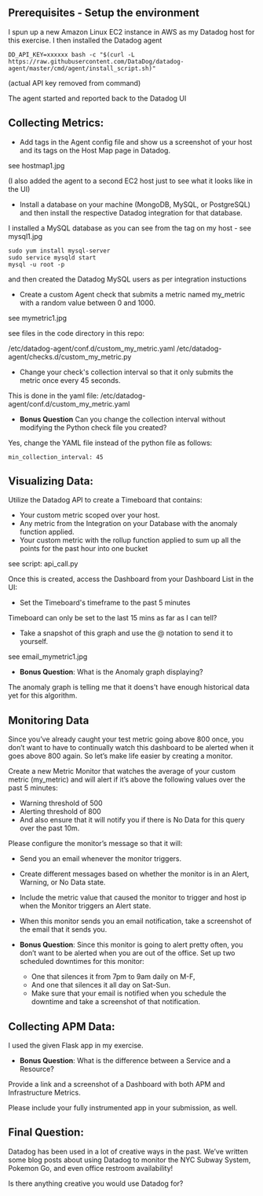 ## Prerequisites - Setup the environment

I spun up a new Amazon Linux EC2 instance in AWS as my Datadog host for this exercise.  I then installed the Datadog agent

``DD_API_KEY=xxxxxx bash -c "$(curl -L https://raw.githubusercontent.com/DataDog/datadog-agent/master/cmd/agent/install_script.sh)"
``

(actual API key removed from command) 

The agent started and reported back to the Datadog UI


## Collecting Metrics:

* Add tags in the Agent config file and show us a screenshot of your host and its tags on the Host Map page in Datadog.

see hostmap1.jpg

(I also added the agent to a second EC2 host just to see what it looks like in the UI)

* Install a database on your machine (MongoDB, MySQL, or PostgreSQL) and then install the respective Datadog integration for that database.

I installed a MySQL database as you can see from the tag on my host - see mysql1.jpg

```
sudo yum install mysql-server
sudo service mysqld start
mysql -u root -p
```

and then created the Datadog MySQL users as per integration instuctions

* Create a custom Agent check that submits a metric named my_metric with a random value between 0 and 1000.

see mymetric1.jpg

see files in the code directory in this repo:

/etc/datadog-agent/conf.d/custom_my_metric.yaml
/etc/datadog-agent/checks.d/custom_my_metric.py


* Change your check's collection interval so that it only submits the metric once every 45 seconds.

This is done in the yaml file: /etc/datadog-agent/conf.d/custom_my_metric.yaml

* **Bonus Question** Can you change the collection interval without modifying the Python check file you created?

Yes, change the YAML file instead of the python file as follows:

``min_collection_interval: 45
``

## Visualizing Data:

Utilize the Datadog API to create a Timeboard that contains:

* Your custom metric scoped over your host.
* Any metric from the Integration on your Database with the anomaly function applied.
* Your custom metric with the rollup function applied to sum up all the points for the past hour into one bucket

see script: api_call.py

Once this is created, access the Dashboard from your Dashboard List in the UI:

* Set the Timeboard's timeframe to the past 5 minutes

Timeboard can only be set to the last 15 mins as far as I can tell?

* Take a snapshot of this graph and use the @ notation to send it to yourself.

see email_mymetric1.jpg

* **Bonus Question**: What is the Anomaly graph displaying?

The anomaly graph is telling me that it doens't have enough historical data yet for this algorithm.

## Monitoring Data

Since you’ve already caught your test metric going above 800 once, you don’t want to have to continually watch this dashboard to be alerted when it goes above 800 again. So let’s make life easier by creating a monitor.

Create a new Metric Monitor that watches the average of your custom metric (my_metric) and will alert if it’s above the following values over the past 5 minutes:

* Warning threshold of 500
* Alerting threshold of 800
* And also ensure that it will notify you if there is No Data for this query over the past 10m.

Please configure the monitor’s message so that it will:

* Send you an email whenever the monitor triggers.
* Create different messages based on whether the monitor is in an Alert, Warning, or No Data state.
* Include the metric value that caused the monitor to trigger and host ip when the Monitor triggers an Alert state.
* When this monitor sends you an email notification, take a screenshot of the email that it sends you.

* **Bonus Question**: Since this monitor is going to alert pretty often, you don’t want to be alerted when you are out of the office. Set up two scheduled downtimes for this monitor:

  * One that silences it from 7pm to 9am daily on M-F,
  * And one that silences it all day on Sat-Sun.
  * Make sure that your email is notified when you schedule the downtime and take a screenshot of that notification.

## Collecting APM Data:

I used the given Flask app in my exercise.


* **Bonus Question**: What is the difference between a Service and a Resource?

Provide a link and a screenshot of a Dashboard with both APM and Infrastructure Metrics.

Please include your fully instrumented app in your submission, as well.

## Final Question:

Datadog has been used in a lot of creative ways in the past. We’ve written some blog posts about using Datadog to monitor the NYC Subway System, Pokemon Go, and even office restroom availability!

Is there anything creative you would use Datadog for?
